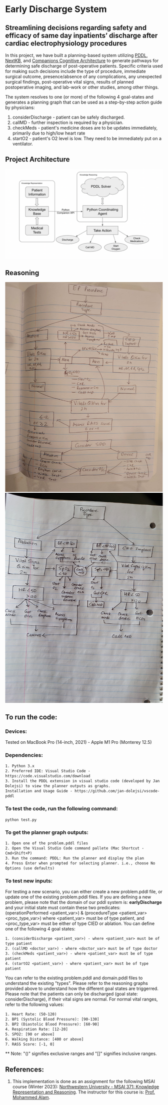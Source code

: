 # Early Discharge System
## Streamlining decisions regarding safety and efficacy of same day inpatients’ discharge after cardiac electrophysiology procedures

In this project, we have built a planning-based system utilizing [PDDL](https://planning.wiki/guide/whatis/pddl#:~:text=Planning%20Domain%20Definition%20Language%20(PDDL)%20is%20a%20family%20of%20languages,with%20different%20levels%20of%20expressivity), [NextKB](https://www.qrg.northwestern.edu/nextkb/index.html),  and [Companions Cognitive Architecture](https://www.qrg.northwestern.edu/papers/Files/FS104KForbus.pdf) to generate pathways for determining safe discharge of post-operative patients. Specific criteria used for making such decisions include the type of procedure, immediate surgical outcome, presence/absence of any complications, any unexpected surgical findings, post-operative vital signs, results of planned postoperative imaging, and lab-work or other studies, among other things.

The system resolves to one (or more) of the following 4 goal-states and generates a planning graph that can be used as a step-by-step action guide by physicians:
1. considerDischarge - patient can be safely discharged.
2. callMD - further inspection is required by a physician.
3. checkMeds - patient's medicine doses are to be updates immediately, primarily due to high/low heart rate
4. startO2 - patient's O2 level is low. They need to be immediately put on a ventilator. 

## Project Architecture
![Architecture](https://github.com/Shaashwat05/early_discharge_system/blob/main/images/project_architecture.png?raw=true)

## Reasoning
![Reasoning_Graph_1](https://github.com/Shaashwat05/early_discharge_system/blob/main/images/reasoning_1.png?raw=true)
![Reasoning_Graph_2](https://github.com/Shaashwat05/early_discharge_system/blob/main/images/reasoning_2.png?raw=true)

## To run the code:

### Devices:

Tested on MacBook Pro (14-inch, 2021) - Apple M1 Pro (Monterey 12.5)


### Dependencies:
```
1. Python 3.x
2. Preferred IDE: Visual Studio Code -  https://code.visualstudio.com/download
3. Install the PDDL extension in visual studio code (developed by Jan Dolejsi) to view the planner outputs as graphs.
Installation and Usage Guide - https://github.com/jan-dolejsi/vscode-pddl
```


### To test the code, run the following command:

```
python test.py
```

### To get the planner graph outputs:

```
1. Open one of the problem.pddl files
2. Open the Visual Studio Code command pallete (Mac Shortcut - Cmd+Shift+P)
3. Run the command: PDDL: Run the planner and display the plan
4. Press Enter when prompted for selecting planner. i.e., choose No Options (use defaults)
```

### To test new inputs:

For testing a new scenario, you can either create a new problem.pddl file, or update one of the existing problem.pddl files. If you are defining a new problem, please note that the domain of our pddl system is: **earlyDischarge** and your initial state must contain these two predicates: 
(operationPerformed <patient_var>) & (procedureType <patient_var> <proc_type_var>) where <patient_var> must be of type patient, and <proc_type_var> must be either of type CIED or ablation. 
You can define one of the following 4 goal states:
```
1. (considerDischarge <patient_var>) - where <patient_var> must be of type patient
2. (callMD <doctor_var>) - where <doctor_var> must be of type doctor
3. (checkMeds <patient_var>) - where <patient_var> must be of type patient
4. (startO2 <patient_var>) - where <patient_var> must be of type patient
```

You can refer to the existing problem.pddl and domain.pddl files to understand the existing "types". Please refer to the reasoning graphs provided above to understand how the different goal states are triggerred. Please note that the patients can only be discharged (goal state: considerDischarge), if their vital signs are normal. For normal vital ranges, refer to the following values:
```
1. Heart Rate: (50-120)
2. BP1 (Systolic Blood Pressure): [90-130]
3. BP2 (Diastolic Blood Pressure): [60-90]
4. Respiration Rate: [12-20]
5. SPO2: [90 or above]
6. Walking Distance: [400 or above]
7. RASS Score: [-1, 0]
```
** Note: "()" signifies exclusive ranges and "[]" signifies inclusive ranges.

## References:
1. This implementation is done as an assignment for the following MSAI course (Winter 2023): [Northwestern University - MSAI 371: Knowledge Representation and Reasoning](https://www.mccormick.northwestern.edu/artificial-intelligence/curriculum/descriptions/msai-371.html). The instructor for this course is: [Prof. Mohammed Alam](https://www.mccormick.northwestern.edu/research-faculty/directory/profiles/alam-mohammed.html).
